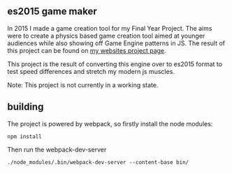 es2015 game maker
-----------------

In 2015 I made a game creation tool for my Final Year Project. The aims were to
create a physics based game creation tool aimed at younger audiences while also
showing off Game Engine patterns in JS. The result of this project can be found
on [my websites project page](https://tomsearle.com/project).

This project is the result of converting this engine over to es2015 format to
test speed differences and stretch my modern js muscles.

Note: This project is not currently in a working state.

building
--------
The project is powered by webpack, so firstly install the node modules:

	npm install

Then run the webpack-dev-server

	./node_modules/.bin/webpack-dev-server --content-base bin/
